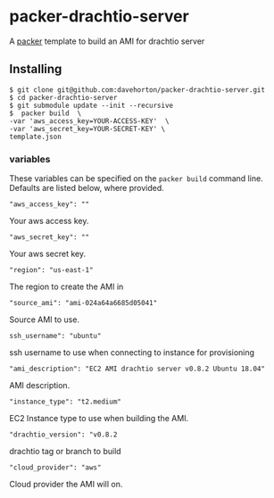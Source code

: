 # packer-drachtio-server

A [packer](https://www.packer.io/) template to build an AMI for drachtio server

## Installing 

```
$ git clone git@github.com:davehorton/packer-drachtio-server.git
$ cd packer-drachtio-server
$ git submodule update --init --recursive
$  packer build  \
-var 'aws_access_key=YOUR-ACCESS-KEY'  \
-var 'aws_secret_key=YOUR-SECRET-KEY' \
template.json
```

### variables
These variables can be specified on the `packer build` command line.  Defaults are listed below, where provided.
```
"aws_access_key": ""
```
Your aws access key.
```
"aws_secret_key": ""
```
Your aws secret key.

```
"region": "us-east-1"
```
The region to create the AMI in

```
"source_ami": "ami-024a64a6685d05041"
```
Source AMI to use.

```
ssh_username": "ubuntu"
```
ssh username to use when connecting to instance for provisioning

```
"ami_description": "EC2 AMI drachtio server v0.8.2 Ubuntu 18.04"
```
AMI description.

```
"instance_type": "t2.medium"
```
EC2 Instance type to use when building the AMI.

```
"drachtio_version": "v0.8.2
```
drachtio tag or branch to build

```
"cloud_provider": "aws"
```
Cloud provider the AMI will on.